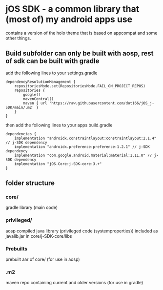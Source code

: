 # jOS SDK - a common library that (most of) my android apps use

contains a version of the holo theme that is based on appcompat and some other things.

## Build subfolder can only be built with aosp, rest of sdk can be built with gradle

add the following lines to your settings.gradle
```
dependencyResolutionManagement {
    repositoriesMode.set(RepositoriesMode.FAIL_ON_PROJECT_REPOS)
    repositories {
        google()
        mavenCentral()
        maven { url 'https://raw.githubusercontent.com/dot166/jOS_j-SDK/main/.m2' }
    }
}
```

then add the following lines to your apps build.gradle
```
dependencies {
    implementation "androidx.constraintlayout:constraintlayout:2.1.4" // j-SDK dependency
    implementation "androidx.preference:preference:1.2.1" // j-SDK dependency
    implementation "com.google.android.material:material:1.11.0" // j-SDK dependency
    implementation "jOS.Core:j-SDK-core:3.+"
}
```


## folder structure

### core/

gradle library (main code)

### privileged/

aosp compiled java library (privileged code (systemproperties)) included as javalib.jar in core/j-SDK-core/libs

### Prebuilts

prebuilt aar of core/ (for use in aosp)

### .m2

maven repo containing current and older versions (for use in gradle)
